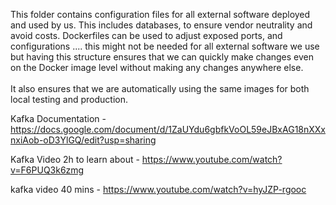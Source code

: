 This folder contains configuration files for all external software deployed and used by us. 
This includes databases, to ensure vendor neutrality and avoid costs.
Dockerfiles can be used to adjust exposed ports, and configurations .... 
this might not be needed for all external software we use but having this structure ensures 
that we can quickly make changes even on the Docker image level without making any changes anywhere else.
<br/><br/>
It also ensures that we are automatically using the same images for both local testing and production.

Kafka Documentation - https://docs.google.com/document/d/1ZaUYdu6gbfkVoOL59eJBxAG18nXXxnxiAob-oD3YlGQ/edit?usp=sharing

Kafka Video 2h to learn about - https://www.youtube.com/watch?v=F6PUQ3k6zmg

kafka video 40 mins - https://www.youtube.com/watch?v=hyJZP-rgooc
